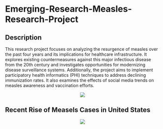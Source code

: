 # Emerging-Research-Measles-Research-Project
## Description
This research project focuses on analyzing the resurgence of measles over the past four years and its implications for healthcare infrastructure. It explores existing countermeasures against this major infectious disease from the 20th century and investigates opportunities for modernizing disease surveillance systems. Additionally, the project aims to implement participatory health informatics (PHI) techniques to address declining immunization rates. It also examines the effects of social media trends on measles awareness and vaccination efforts.
<p align = "center">
  <img src = "https://github.com/harithaaji/Emerging-Research-Measles-Research-Project/blob/main/Cases.png?raw=true"/>
</p>

## Recent Rise of Measels Cases in United States
<p align = "center">
  <img src ="https://github.com/harithaaji/Emerging-Research-Measles-Research-Project/blob/main/chart.png?raw=true"/>
</p>

##
